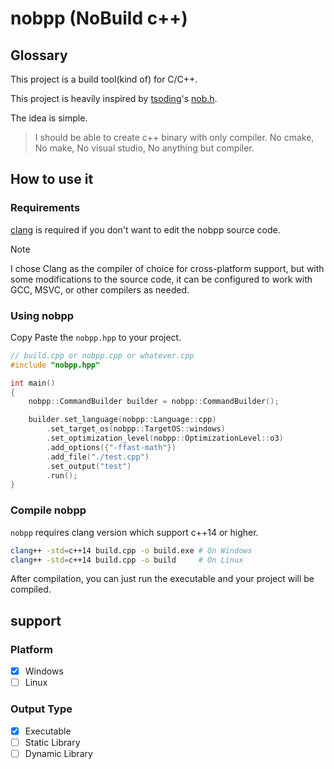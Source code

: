 # nobpp (NoBuild c++)

## Glossary

This project is a build tool(kind of) for C/C++.

This project is heavily inspired by [tsoding](https://www.twitch.tv/tsoding)'s [nob.h](https://github.com/tsoding/nob.h).

The idea is simple.

> I should be able to create c++ binary with only compiler. No cmake, No make, No visual studio, No anything but compiler.

## How to use it

### Requirements

[clang](https://clang.llvm.org/) is required if you don't want to edit the nobpp source code.

> [!NOTE]
> I chose Clang as the compiler of choice for cross-platform support, but with some modifications to the source code, it can be configured to work with GCC, MSVC, or other compilers as needed.

### Using nobpp

Copy Paste the `nobpp.hpp` to your project.

```c++
// build.cpp or nobpp.cpp or whatever.cpp
#include "nobpp.hpp"

int main()
{
    nobpp::CommandBuilder builder = nobpp::CommandBuilder();

    builder.set_language(nobpp::Language::cpp)
        .set_target_os(nobpp::TargetOS::windows)
        .set_optimization_level(nobpp::OptimizationLevel::o3)
        .add_options({"-ffast-math"})
        .add_file("./test.cpp")
        .set_output("test")
        .run();
}
```

### Compile nobpp

`nobpp` requires clang version which support c++14 or higher.

```sh
clang++ -std=c++14 build.cpp -o build.exe # On Windows
clang++ -std=c++14 build.cpp -o build     # On Linux
```

After compilation, you can just run the executable and your project will be compiled.

## support

### Platform

- [x] Windows
- [ ] Linux

### Output Type

- [x] Executable
- [ ] Static Library
- [ ] Dynamic Library
